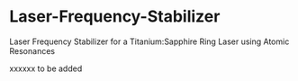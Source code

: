 # Laser-Frequency-Stabilizer
Laser Frequency Stabilizer for a Titanium:Sapphire Ring Laser using Atomic Resonances

xxxxxx to be added
